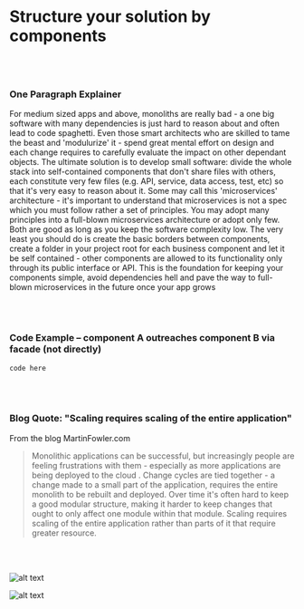 # Structure your solution by components

<br/><br/>


### One Paragraph Explainer

For medium sized apps and above, monoliths are really bad - a one big software with many dependencies is just hard to reason about and often lead to code spaghetti. Even those smart architects who are skilled to tame the beast and 'modulurize' it - spend great mental effort on design and each change requires to carefully evaluate the impact on other dependant objects. The ultimate solution is to develop small software: divide the whole stack into self-contained components that don't share files with others, each constitute very few files (e.g. API, service, data access, test, etc) so that it's very easy to reason about it. Some may call this 'microservices' architecture - it's important to understand that microservices is not a spec which you must follow rather a set of principles. You may adopt many principles into a full-blown microservices architecture or adopt only few. Both are good as long as you keep the software complexity low. The very least you should do is create the basic borders between components, create a folder in your project root for each business component and let it be self contained - other components are allowed to its functionality only through its public interface or API. This is the foundation for keeping your components simple, avoid dependencies hell and pave the way to full-blown microservices in the future once your app grows

<br/><br/>


### Code Example – component A outreaches component B via facade (not directly)

```javascript
code here
```

<br/><br/>


### Blog Quote: "Scaling requires scaling of the entire application"
 From the blog MartinFowler.com
 
 > Monolithic applications can be successful, but increasingly people are feeling frustrations with them - especially as more applications are being deployed to the cloud . Change cycles are tied together - a change made to a small part of the application, requires the entire monolith to be rebuilt and deployed. Over time it's often hard to keep a good modular structure, making it harder to keep changes that ought to only affect one module within that module. Scaling requires scaling of the entire application rather than parts of it that require greater resource.

 <br/><br/>
 
![alt text](https://github.com/i0natan/nodebestpractices/blob/master/assets/images/structurebycomponents.png "Structuring solution by components")

![alt text](https://github.com/i0natan/nodebestpractices/blob/master/assets/images/structurebyroles.png "Structuring solution by technical roles")